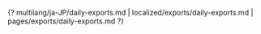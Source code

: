{? multilang/ja-JP/daily-exports.md | localized/exports/daily-exports.md | pages/exports/daily-exports.md ?}
